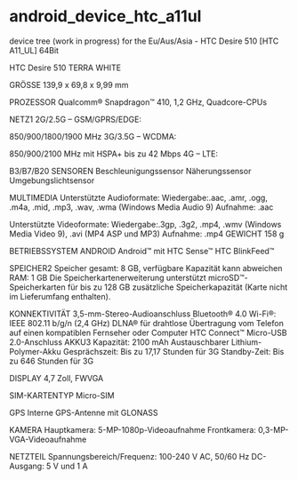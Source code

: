 # android_device_htc_a11ul
device tree (work in progress) for the Eu/Aus/Asia - HTC Desire 510 [HTC A11_UL] 64Bit 

HTC Desire 510 TERRA WHITE

GRÖSSE
139,9 x 69,8 x 9,99 mm

PROZESSOR
Qualcomm® Snapdragon™ 410, 1,2 GHz, Quadcore-CPUs

NETZ1
2G/2.5G – GSM/GPRS/EDGE:

850/900/1800/1900 MHz
3G/3.5G – WCDMA:

850/900/2100 MHz mit HSPA+ bis zu 42 Mbps
4G – LTE:

B3/B7/B20
SENSOREN
Beschleunigungssensor
Näherungssensor
Umgebungslichtsensor

MULTIMEDIA
Unterstützte Audioformate:
Wiedergabe:.aac, .amr, .ogg, .m4a, .mid, .mp3, .wav, .wma (Windows Media Audio 9)
Aufnahme: .aac

Unterstützte Videoformate:
Wiedergabe:.3gp, .3g2, .mp4, .wmv (Windows Media Video 9), .avi (MP4 ASP und MP3)
Aufnahme: .mp4
GEWICHT
158 g

BETRIEBSSYSTEM ANDROID
Android™ mit HTC Sense™
HTC BlinkFeed™

SPEICHER2
Speicher gesamt: 8 GB, verfügbare Kapazität kann abweichen
RAM: 1 GB
Die Speicherkartenerweiterung unterstützt microSD™-Speicherkarten für bis zu 128 GB zusätzliche Speicherkapazität (Karte nicht im Lieferumfang enthalten).

KONNEKTIVITÄT
3,5-mm-Stereo-Audioanschluss
Bluetooth® 4.0
Wi-Fi®: IEEE 802.11 b/g/n (2,4 GHz)
DLNA® für drahtlose Übertragung vom Telefon auf einen kompatiblen Fernseher oder Computer
HTC Connect™
Micro-USB 2.0-Anschluss
AKKU3
Kapazität: 2100 mAh
Austauschbarer Lithium-Polymer-Akku
Gesprächszeit:
Bis zu 17,17 Stunden für 3G
Standby-Zeit:
Bis zu 646 Stunden für 3G

DISPLAY
4,7 Zoll, FWVGA

SIM-KARTENTYP
Micro-SIM

GPS
Interne GPS-Antenne mit GLONASS

KAMERA
Hauptkamera: 5-MP-1080p-Videoaufnahme
Frontkamera: 0,3-MP-VGA-Videoaufnahme

NETZTEIL
Spannungsbereich/Frequenz: 100-240 V AC, 50/60 Hz
DC-Ausgang: 5 V und 1 A

